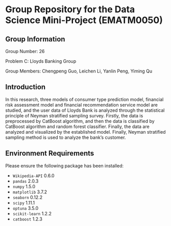 # Group Repository for the Data Science Mini-Project (EMATM0050)

## Group Information
Group Number: 26

Problem C: Lloyds Banking Group

Group Members: Chengpeng Guo, Leichen Li, Yanlin Peng, Yiming Qu

## Introduction
In this research, three models of consumer type prediction model, financial risk assessment model and financial recommendation service model are studied, and the user data of Lloyds Bank is analyzed through the statistical principle of Neyman stratified sampling survey. Firstly, the data is preprocessed by CatBoost algorithm, and then the data is classified by CatBoost algorithm and random forest classifier. Finally, the data are analyzed and visualized by the established model. Finally, Neyman stratified sampling method is used to analyze the bank’s customer.

## Environment Requirements
Please ensure the following package has been installed:
- `Wikipedia-API` 0.6.0
- `pandas` 2.0.3
- `numpy` 1.5.0
- `matplotlib` 3.7.2
- `seaborn` 0.12.2
- `scipy` 1.11.1
- `optuna` 3.5.0
- `scikit-learn` 1.2.2
- `catboost` 1.2.3
